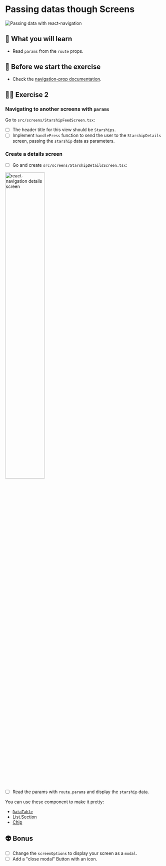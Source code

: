 # Passing datas though Screens

![Passing data with react-navigation](https://media.giphy.com/media/3o84svPyVceu6Oiudi/giphy.gif)

## 📡 What you will learn

- Read `params` from the `route` props.

## 👾 Before we start the exercise

- Check the [navigation-prop documentation](https://reactnavigation.org/docs/navigation-prop/#navigate).

## 👨‍🚀 Exercise 2

### Navigating to another screens with `params`

Go to `src/screens/StarshipFeedScreen.tsx`:

- [ ] The header title for this view should be `Starships`.
- [ ] Implement `handlePress` function to send the user to the `StarshipDetails` screen, passing the `starship` data as parameters.

### Create a details screen

- [ ] Go and create `src/screens/StarshipDetailsScreen.tsx`:

<img src="https://raw.githubusercontent.com/flexbox/react-native-workshop/main/challenges/react-navigation/details-screen.png" alt="react-navigation details screen" width="50%" height="50%" />

- [ ] Read the params with `route.params` and display the `starship` data.

You can use these component to make it pretty:

- [`DataTable`](https://callstack.github.io/react-native-paper/docs/components/DataTable/)
- [List.Section](https://callstack.github.io/react-native-paper/docs/components/List/ListSection)
- [Chip](https://callstack.github.io/react-native-paper/docs/components/Chip/)

## 👽 Bonus

- [ ] Change the `screenOptions` to display your screen as a `modal`.
- [ ] Add a "close modal" Button with an icon.
